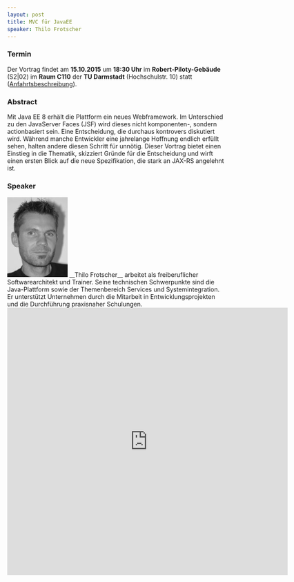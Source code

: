```yaml
---
layout: post
title: MVC für JavaEE
speaker: Thilo Frotscher
---
```


### Termin

Der Vortrag findet am **15.10.2015** um **18:30 Uhr** im **Robert-Piloty-Gebäude** (S2|02) im **Raum C110** der **TU Darmstadt** (Hochschulstr. 10) statt ([Anfahrtsbeschreibung](/anfahrt)).

### Abstract

Mit Java EE 8 erhält die Plattform ein neues Webframework. Im Unterschied zu den JavaServer Faces (JSF) wird dieses nicht komponenten-, sondern actionbasiert sein. Eine Entscheidung, die durchaus kontrovers diskutiert wird. Während manche Entwickler eine jahrelange Hoffnung endlich erfüllt sehen, halten andere diesen Schritt für unnötig. Dieser Vortrag bietet einen Einstieg in die Thematik, skizziert Gründe für die Entscheidung und wirft einen ersten Blick auf die neue Spezifikation, die stark an JAX-RS angelehnt ist.

### Speaker

<img src="/images/speaker/thilo_frotscher.jpg" class="speakerpic"/>
__Thilo Frotscher__ arbeitet als freiberuflicher Softwarearchitekt und Trainer. Seine technischen Schwerpunkte sind die Java-Plattform sowie der Themenbereich Services und Systemintegration. Er unterstützt Unternehmen durch die Mitarbeit in Entwicklungsprojekten und die Durchführung praxisnaher Schulungen.

<iframe src="https://docs.google.com/forms/d/1TghOtCzj7GCHewjDLGWbCA4hN5Kr661qw2jqC7P_oCI/viewform?embedded=true" frameborder="0" width="650" height="620" marginheight="0" marginwidth="0"></iframe>
